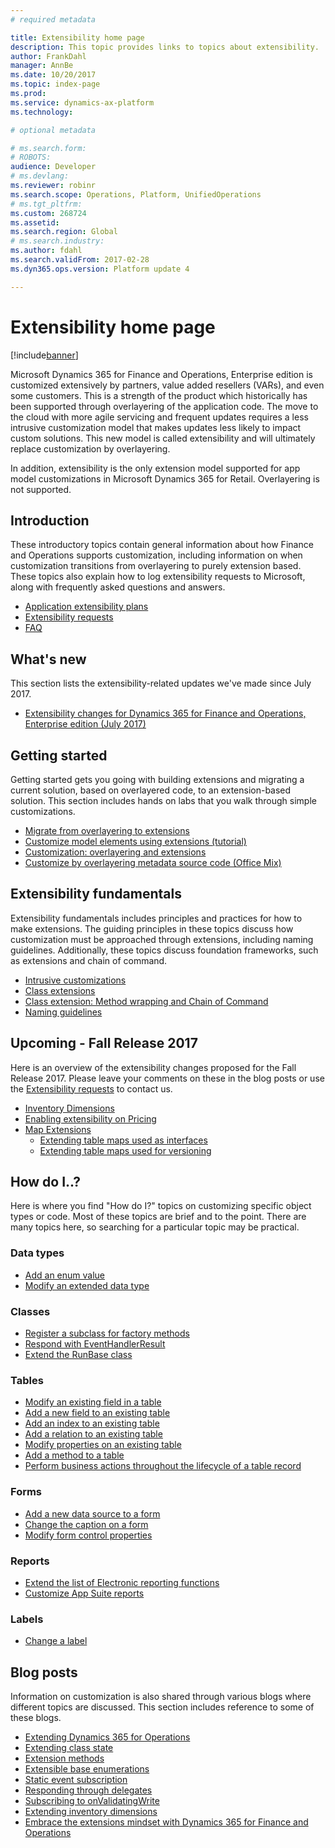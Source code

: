 ```yaml
---
# required metadata

title: Extensibility home page
description: This topic provides links to topics about extensibility.
author: FrankDahl
manager: AnnBe
ms.date: 10/20/2017
ms.topic: index-page
ms.prod: 
ms.service: dynamics-ax-platform
ms.technology: 

# optional metadata

# ms.search.form: 
# ROBOTS: 
audience: Developer
# ms.devlang: 
ms.reviewer: robinr
ms.search.scope: Operations, Platform, UnifiedOperations
# ms.tgt_pltfrm: 
ms.custom: 268724
ms.assetid: 
ms.search.region: Global
# ms.search.industry: 
ms.author: fdahl
ms.search.validFrom: 2017-02-28
ms.dyn365.ops.version: Platform update 4

---
```


# Extensibility home page

[!include[banner](../includes/banner.md)]

Microsoft Dynamics 365 for Finance and Operations, Enterprise edition is customized extensively by partners, value added resellers (VARs), and even some customers. This is a strength of the product which historically has been supported through overlayering of the application code. The move to the cloud with more agile servicing and frequent updates requires a less intrusive customization model that makes updates less likely to impact custom solutions. This new model is called extensibility and will ultimately replace customization by overlayering. 

In addition, extensibility is the only extension model supported for app model customizations in Microsoft Dynamics 365 for Retail. Overlayering is not supported.

## Introduction

These introductory topics contain general information about how Finance and Operations supports customization, including information on when customization transitions from overlayering to purely extension based. These topics also explain how to log extensibility requests to Microsoft, along with frequently asked questions and answers.

+ [Application extensibility plans](extensibility-roadmap.md)
+ [Extensibility requests](extensibility-requests.md) 
+ [FAQ](app-sealing-faq.md) 

## What's new
This section lists the extensibility-related updates we've made since July 2017.

+ [Extensibility changes for Dynamics 365 for Finance and Operations, Enterprise edition (July 2017)](changes-july-2017.md)

## Getting started

Getting started gets you going with building extensions and migrating a current solution, based on overlayered code, to an extension-based solution. This section includes hands on labs that you walk through simple customizations.

+ [Migrate from overlayering to extensions](migrate-overlayer-extension.md)
+ [Customize model elements using extensions (tutorial)](customize-model-elements-extensions.md)
+ [Customization: overlayering and extensions](customization-overlayering-extensions.md)
+ [Customize by overlayering metadata source code (Office Mix)](https://mix.office.com/watch/1ol6ov90jrd4w)

## Extensibility fundamentals

Extensibility fundamentals includes principles and practices for how to make extensions. The guiding principles in these topics discuss how customization must be approached through extensions, including naming guidelines. Additionally, these topics discuss foundation frameworks, such as extensions and chain of command.

+ [Intrusive customizations](intrusive-customizations.md)
+ [Class extensions](class-extensions.md)
+ [Class extension: Method wrapping and Chain of Command](method-wrapping-coc.md)
+ [Naming guidelines](naming-guidelines-extensions.md)

## Upcoming - Fall Release 2017

Here is an overview of the extensibility changes proposed for the Fall Release 2017. Please leave your comments on these in the blog posts or use the [Extensibility requests](extensibility-requests.md) to contact us. 

+ [Inventory Dimensions](https://blogs.msdn.microsoft.com/mfp/2017/08/10/extensible-inventory-dimensions/)
+ [Enabling extensibility on Pricing](https://blogs.msdn.microsoft.com/mfp/2017/09/21/enabling-extensibility-on-pricing/)
+ [Map Extensions](https://blogs.msdn.microsoft.com/mfp/2017/09/22/table-map-extensions/)
  + [Extending table maps used as interfaces](https://blogs.msdn.microsoft.com/mfp/2017/09/22/extending-table-maps-used-as-interfaces/)
  + [Extending table maps used for versioning](https://blogs.msdn.microsoft.com/mfp/2017/09/22/extending-table-maps-used-for-versioning/)

## How do I..?

Here is where you find "How do I?" topics on customizing specific object types or code. Most of these topics are brief and to the point. There are many topics here, so searching for a particular topic may be practical.

### Data types
+ [Add an enum value](add-enum-value.md)
+ [Modify an extended data type](modify-edt.md) 

### Classes
+ [Register a subclass for factory methods](register-subclass-factory-methods.md)
+ [Respond with EventHandlerResult](respond-event-handler-result.md)
+ [Extend the RunBase class](extend-runbase-class.md)

### Tables
+ [Modify an existing field in a table](modify-existing-field.md)
+ [Add a new field to an existing table](add-field-extension.md)
+ [Add an index to an existing table](add-index.md)
+ [Add a relation to an existing table](add-relation.md)
+ [Modify properties on an existing table](modify-properties.md)
+ [Add a method to a table](add-method-table.md)
+ [Perform business actions throughout the lifecycle of a table record](subscribe-table-events.md)

### Forms
+ [Add a new data source to a form](add-datasource.md)
+ [Change the caption on a form](change-caption-form.md)
+ [Modify form control properties](modify-control-properties.md)

### Reports
+ [Extend the list of Electronic reporting functions](../analytics/general-electronic-reporting-formulas-list-extension.md)
+ [Customize App Suite reports](../analytics/customize-app-suite-reports-with-extensions.md)

### Labels
+ [Change a label](change-label.md)

## Blog posts

Information on customization is also shared through various blogs where different topics are discussed. This section includes reference to some of these blogs.

+ [Extending Dynamics 365 for Operations](https://blogs.msdn.microsoft.com/mfp/2017/01/31/extending-dynamics-365-for-operations/)
+ [Extending class state](https://blogs.msdn.microsoft.com/mfp/2017/01/31/extending-class-state/)
+ [Extension methods](https://blogs.msdn.microsoft.com/mfp/2015/12/15/x-in-ax7-extension-methods/)
+ [Extensible base enumerations](http://kashperuk.blogspot.dk/2016/09/development-tutorial-extensible-base.html)
+ [Static event subscription](https://blogs.msdn.microsoft.com/mfp/2015/12/10/x-in-ax7-static-event-subscription/)
+ [Responding through delegates](https://blogs.msdn.microsoft.com/mfp/2017/01/31/responding-through-delegates/)
+ [Subscribing to onValidatingWrite](https://blogs.msdn.microsoft.com/mfp/2017/01/31/subscribing-to-onvalidatingwrite/)
+ [Extending inventory dimensions](https://blogs.msdn.microsoft.com/mfp/2017/08/10/extensible-inventory-dimensions/)
+ [Embrace the extensions mindset with Dynamics 365 for Finance and Operations](https://blogs.msdn.microsoft.com/axinthefield/embrace-the-extensions-mindset-with-dynamics-365-for-finance-and-operations/)
